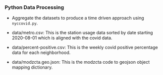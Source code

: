 ### Python Data Processing

- Aggregate the datasets to produce a time driven approach using `nyccovid.py`.

- data/metro.csv: This is the station usage data sorted by date starting 2020-08-01 which is aligned with the covid data.

- data/percent-positive.csv: This is the weekly covid positive percentage data for each neighborhood.

- data/modzcta.geo.json: This is the modzcta code to geojson object mapping dictionary.
